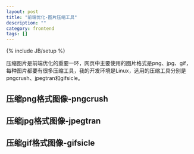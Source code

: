 ```yaml
---
layout: post
title: "前端优化-图片压缩工具"
description: ""
category: frontend
tags: []
---
```

{% include JB/setup %}

压缩图片是前端优化的重要一环，网页中主要使用的图片格式是png、jpg、gif，每种图片都要有很多压缩工具，我的开发环境是Linux，选用的压缩工具分别是pngcrush、jpegtran和gifsicle。

## 压缩png格式图像-pngcrush

## 压缩jpg格式图像-jpegtran

## 压缩gif格式图像-gifsicle
